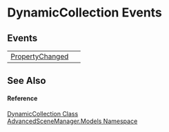 # DynamicCollection Events




## Events
<table>
<tr>
<td><a href="E_AdvancedSceneManager_Models_DynamicCollection_PropertyChanged.md">PropertyChanged</a></td>
<td> </td></tr>
</table>

## See Also


#### Reference
<a href="T_AdvancedSceneManager_Models_DynamicCollection.md">DynamicCollection Class</a>  
<a href="N_AdvancedSceneManager_Models.md">AdvancedSceneManager.Models Namespace</a>  
